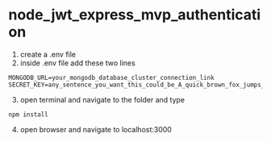 # node_jwt_express_mvp_authentication
1. create a .env file
2. inside .env file add these two lines
```
MONGODB_URL=your_mongodb_database_cluster_connection_link
SECRET_KEY=any_sentence_you_want_this_could_be_A_quick_brown_fox_jumps_over_the_dog
```
3. open terminal and navigate to the folder and type
```
npm install 
```
4. open browser and navigate to localhost:3000
